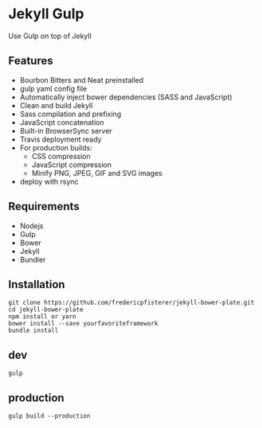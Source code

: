# Jekyll Gulp

Use Gulp on top of Jekyll

## Features
* Bourbon Bitters and Neat preinstalled
* gulp yaml config file
* Automatically inject bower dependencies (SASS and JavaScript)
* Clean and build Jekyll
* Sass compilation and prefixing
* JavaScript concatenation
* Built-in BrowserSync server
* Travis deployment ready
* For production builds:
	* CSS compression
	* JavaScript compression
	* Minify PNG, JPEG, GIF and SVG images
* deploy with rsync

## Requirements
* Nodejs
* Gulp
* Bower
* Jekyll
* Bundler

##  Installation
	git clone https://github.com/fredericpfisterer/jekyll-bower-plate.git
	cd jekyll-bower-plate
	npm install or yarn
	bower install --save yourfavoriteframework
	bundle install

## dev
	gulp

## production
	gulp build --production

